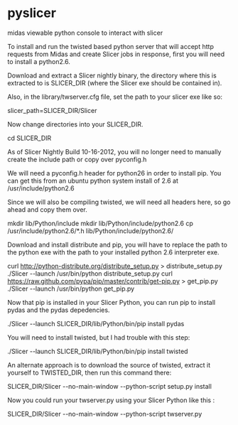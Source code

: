 pyslicer
========

midas viewable python console to interact with slicer


To install and run the twisted based python server that will accept http requests from Midas and
create Slicer jobs in response, first you will need to install a python2.6.




Download and extract a Slicer nightly binary, the directory where this is extracted to is SLICER_DIR (where the Slicer exe should be contained in).

Also, in the library/twserver.cfg file, set the path to your slicer exe like so:

slicer_path=SLICER_DIR/Slicer

Now change directories into your SLICER_DIR.


cd SLICER_DIR


As of Slicer Nightly Build 10-16-2012, you will no longer need to manually create the include path or copy over pyconfig.h

We will need a pyconfig.h header for python26 in order to install pip.  You can get this from an ubuntu python system install of 2.6 at 
/usr/include/python2.6



Since we will also be compiling twisted, we will need all headers here, so go ahead and copy them over.

mkdir lib/Python/include
mkdir lib/Python/include/python2.6
cp /usr/include/python2.6/*.h lib/Python/include/python2.6/





Download and install distribute and pip, you will have to replace the path to the python exe with
the path to your installed python 2.6 interpreter exe.

curl http://python-distribute.org/distribute_setup.py > distribute_setup.py
./Slicer --launch /usr/bin/python distribute_setup.py 
curl https://raw.github.com/pypa/pip/master/contrib/get-pip.py > get_pip.py
./Slicer --launch /usr/bin/python get_pip.py 

Now that pip is installed in your Slicer Python, you can run pip to install pydas and the pydas depedencies.

./Slicer --launch SLICER_DIR/lib/Python/bin/pip install pydas

You will need to install twisted, but I had trouble with this step:

./Slicer --launch SLICER_DIR/lib/Python/bin/pip install twisted

An alternate approach is to download the source of twisted, extract it yourself to TWISTED_DIR, then run this command there:

SLICER_DIR/Slicer --no-main-window --python-script setup.py install




Now you could run your twserver.py using your Slicer Python like this :

SLICER_DIR/Slicer --no-main-window --python-script twserver.py

